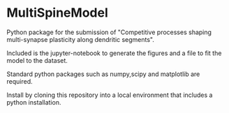 # MultiSpineModel
Python package for the submission of "Competitive processes shaping multi-synapse plasticity along
dendritic segments".

Included is the jupyter-notebook to generate the figures and a file to fit the model to the dataset.

Standard python packages such as numpy,scipy and matplotlib are required.

Install by cloning this repository into a local environment that includes a python installation.
